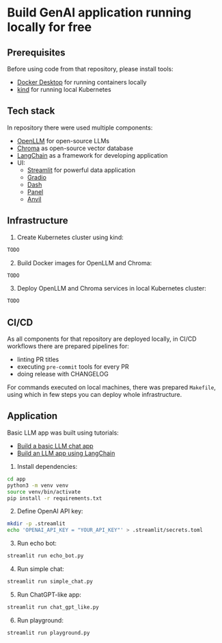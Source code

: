 # Build GenAI application running locally for free

## Prerequisites

Before using code from that repository, please install tools:
- [Docker Desktop](https://docs.docker.com/desktop/) for running containers locally
- [kind](https://kind.sigs.k8s.io/) for running local Kubernetes

## Tech stack

In repository there were used multiple components:
- [OpenLLM](https://github.com/bentoml/OpenLLM) for open-source LLMs
- [Chroma](https://docs.trychroma.com/) as open-source vector database
- [LangChain](https://python.langchain.com/docs/introduction/) as a framework for developing application
- UI:
  - [Streamlit](https://docs.streamlit.io/) for powerful data application
  - [Gradio](https://www.gradio.app/)
  - [Dash](https://dash.plotly.com/)
  - [Panel](https://panel.holoviz.org/)
  - [Anvil](https://anvil.works/)

## Infrastructure

1. Create Kubernetes cluster using kind:
```bash
TODO
```
2. Build Docker images for OpenLLM and Chroma:
```bash
TODO
```
3. Deploy OpenLLM and Chroma services in local Kubernetes cluster:
```bash
TODO
```

## CI/CD

As all components for that repository are deployed locally, in CI/CD workflows there are prepared pipelines for:
- linting PR titles
- executing `pre-commit` tools for every PR
- doing release with CHANGELOG

For commands executed on local machines, there was prepared `Makefile`, using which in few steps you can deploy whole infrastructure.

## Application

Basic LLM app was built using tutorials:
- [Build a basic LLM chat app](https://docs.streamlit.io/develop/tutorials/llms/build-conversational-apps)
- [Build an LLM app using LangChain](https://docs.streamlit.io/develop/tutorials/llms/llm-quickstart)

1. Install dependencies:
```bash
cd app
python3 -m venv venv
source venv/bin/activate
pip install -r requirements.txt
```
2. Define OpenAI API key:
```bash
mkdir -p .streamlit
echo 'OPENAI_API_KEY = "YOUR_API_KEY"' > .streamlit/secrets.toml
```
3. Run echo bot:
```bash
streamlit run echo_bot.py
```
4. Run simple chat:
```bash
streamlit run simple_chat.py
```
5. Run ChatGPT-like app:
```bash
streamlit run chat_gpt_like.py
```
6. Run playground:
```bash
streamlit run playground.py
```
